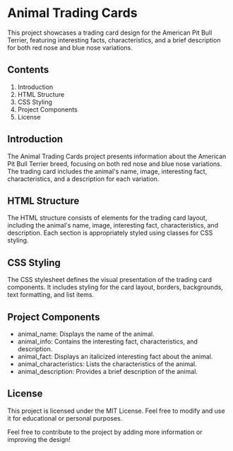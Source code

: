 Animal Trading Cards
====================

This project showcases a trading card design for the American Pit Bull Terrier, featuring interesting facts, characteristics, and a brief description for both red nose and blue nose variations.

Contents
--------

1.  Introduction
2.  HTML Structure
3.  CSS Styling
4.  Project Components
5.  License

Introduction
------------

The Animal Trading Cards project presents information about the American Pit Bull Terrier breed, focusing on both red nose and blue nose variations. The trading card includes the animal's name, image, interesting fact, characteristics, and a description for each variation.

HTML Structure
--------------

The HTML structure consists of elements for the trading card layout, including the animal's name, image, interesting fact, characteristics, and description. Each section is appropriately styled using classes for CSS styling.

CSS Styling
-----------

The CSS stylesheet defines the visual presentation of the trading card components. It includes styling for the card layout, borders, backgrounds, text formatting, and list items.

Project Components
------------------

-   animal_name: Displays the name of the animal.
-   animal_info: Contains the interesting fact, characteristics, and description.
-   animal_fact: Displays an italicized interesting fact about the animal.
-   animal_characteristics: Lists the characteristics of the animal.
-   animal_description: Provides a brief description of the animal.

License
-------

This project is licensed under the MIT License. Feel free to modify and use it for educational or personal purposes.

Feel free to contribute to the project by adding more information or improving the design!